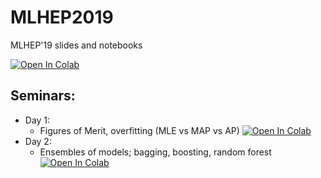 # MLHEP2019
MLHEP'19 slides and notebooks

[![Open In Colab](https://colab.research.google.com/assets/colab-badge.svg)](https://colab.research.google.com/github/yandexdataschool/mlhep2019/blob/master)

## Seminars: 
* Day 1: 
  * Figures of Merit, overfitting (MLE vs MAP vs AP) [![Open In Colab](https://colab.research.google.com/assets/colab-badge.svg)](https://colab.research.google.com/github/yandexdataschool/mlhep2019/blob/master/notebooks/day-1/04-linear_regression_from_scratch_gradient_descent.ipynb)
* Day 2:
  * Ensembles of models; bagging, boosting, random forest [![Open In Colab](https://colab.research.google.com/assets/colab-badge.svg)](https://colab.research.google.com/github/yandexdataschool/mlhep2019/blob/master/notebooks/day-2/Decision_trees_and_ensembles_solution.ipynb)
